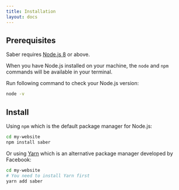 ```yaml
---
title: Installation
layout: docs
---
```


## Prerequisites

Saber requires [Node.js 8](https://nodejs.org/en/) or above.

When you have Node.js installed on your machine, the `node` and `npm` commands will be available in your terminal.

Run following command to check your Node.js version:

```bash
node -v
```

## Install

Using `npm` which is the default package manager for Node.js:

```bash
cd my-website
npm install saber
```

Or using [Yarn](https://yarnpkg.com) which is an alternative package manager developed by Facebook:

```bash
cd my-website
# You need to install Yarn first
yarn add saber
```
